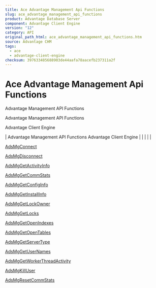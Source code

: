 ```yaml
---
title: Ace Advantage Management Api Functions
slug: ace_advantage_management_api_functions
product: Advantage Database Server
component: Advantage Client Engine
version: "12"
category: API
original_path_html: ace_advantage_management_api_functions.htm
source: Advantage CHM
tags:
  - ace
  - advantage-client-engine
checksum: 397633485688903de44aafa78aacefb237311a2f
---
```


# Ace Advantage Management Api Functions

Advantage Management API Functions

Advantage Management API Functions

Advantage Client Engine

| Advantage Management API Functions  Advantage Client Engine |  |  |  |  |

[AdsMgConnect](ace_adsmgconnect.md)

[AdsMgDisconnect](ace_adsmgdisconnect.md)

[AdsMgGetActivityInfo](ace_adsmggetactivityinfo.md)

[AdsMgGetCommStats](ace_adsmggetcommstats.md)

[AdsMgGetConfigInfo](ace_adsmggetconfiginfo.md)

[AdsMgGetInstallInfo](ace_adsmggetinstallinfo.md)

[AdsMgGetLockOwner](ace_adsmggetlockowner.md)

[AdsMgGetLocks](ace_adsmggetlocks.md)

[AdsMgGetOpenIndexes](ace_adsmggetopenindexes.md)

[AdsMgGetOpenTables](ace_adsmggetopentables.md)

[AdsMgGetServerType](ace_adsmggetservertype.md)

[AdsMgGetUserNames](ace_adsmggetusernames.md)

[AdsMgGetWorkerThreadActivity](ace_adsmggetworkerthreadactivity.md)

[AdsMgKillUser](ace_adsmgkilluser.md)

[AdsMgResetCommStats](ace_adsmgresetcommstats.md)
